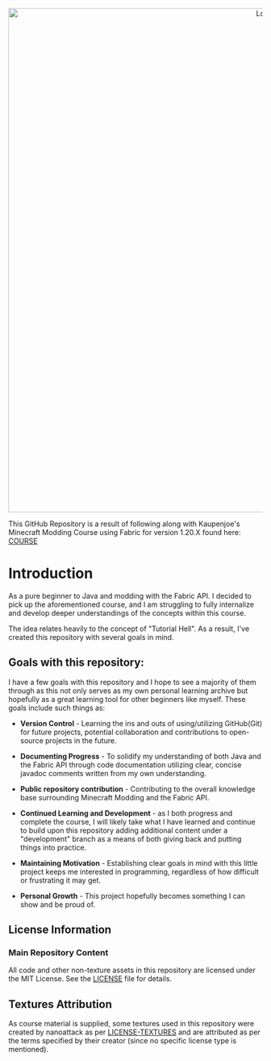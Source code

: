 <a href="https://courses.kaupenjoe.net/p/modding-by-kaupenjoe-fabric-modding-for-minecraft-1-20-x" target="_blank">
<p align="center">
<img src="https://kaupenjoe.net/files/General/Minecraft/Modding/Course/fabric-120x-course-image.jpg" alt="Logo" width="1000"/> 
</p></a>

This GitHub Repository is a result of following along with Kaupenjoe's Minecraft Modding Course using Fabric for version 1.20.X 
found here: <a href="https://courses.kaupenjoe.net/p/modding-by-kaupenjoe-fabric-modding-for-minecraft-1-20-x" target="_blank">COURSE</a>

# Introduction
As a pure beginner to Java and modding with the Fabric API. I decided to pick up the aforementioned course, and I am struggling to fully internalize and 
develop deeper understandings of the concepts within this course.

The idea relates heavily to the concept of "Tutorial Hell". As a result, I've created this repository with several
goals in mind.

## Goals with this repository:

I have a few goals with this repository and I hope to see a majority of them through as this not only serves as my own
personal learning archive but hopefully as a great learning tool for other beginners like myself. These goals include
such things as:

- **Version Control** - Learning the ins and outs of using/utilizing GitHub(Git) for future projects,
potential collaboration and contributions to open-source projects in the future.


- **Documenting Progress** - To solidify my understanding of both Java and the Fabric API through code documentation 
utilizing clear, concise javadoc comments written from my own understanding.


- **Public repository contribution** - Contributing to the overall knowledge base surrounding Minecraft Modding and
the Fabric API.


- **Continued Learning and Development** - as I both progress and complete the course, I will likely take what I have 
learned and continue to build upon this repository adding additional content under a "development" branch as a means of 
both giving back and putting things into practice.


- **Maintaining Motivation** - Establishing clear goals in mind with this little project keeps me interested in programming,
  regardless of how difficult or frustrating it may get.


- **Personal Growth** - This project hopefully becomes something I can show and be proud of.

## License Information

### Main Repository Content

All code and other non-texture assets in this repository are licensed under the MIT License. 
See the [LICENSE](./LICENSE) file for details.

## Textures Attribution

As course material is supplied, some textures used in this repository were created by nanoattack as per 
[LICENSE-TEXTURES](./LICENSE-TEXTURES) and are attributed as per the terms specified by their creator 
(since no specific license type is mentioned).